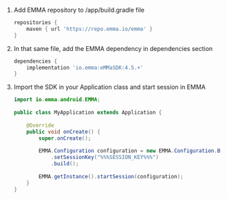 1. Add EMMA repository to /app/build.gradle file

	```groovy
	repositories {
	    maven { url 'https://repo.emma.io/emma' }
	} 
	```

2. In that same file, add the EMMA dependency in dependencies section

	```groovy
	dependencies {
	    implementation 'io.emma:eMMaSDK:4.5.+'  
	}
	```

3. Import the SDK in your Application class and start session in EMMA

	```java
	import io.emma.android.EMMA;
		
	public class MyApplication extends Application {
		
	    @Override
	    public void onCreate() {
	        super.onCreate();
		
	        EMMA.Configuration configuration = new EMMA.Configuration.Builder(this)
	            .setSessionKey("%%%SESSION_KEY%%%")
	            .build();
		
	        EMMA.getInstance().startSession(configuration);
	    }
	}
	```
